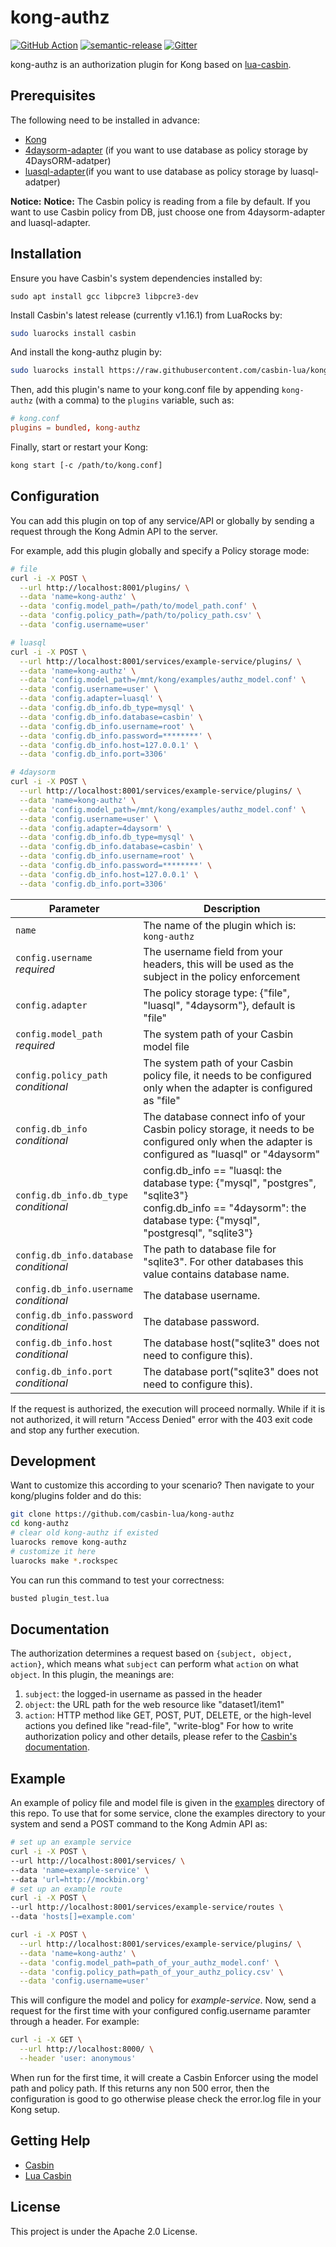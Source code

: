 # kong-authz

[![GitHub Action](https://github.com/casbin-lua/kong-authz/workflows/test/badge.svg?branch=master)](https://github.com/casbin-lua/kong-authz/actions)
[![semantic-release](https://img.shields.io/badge/%20%20%F0%9F%93%A6%F0%9F%9A%80-semantic--release-e10079.svg)](https://github.com/semantic-release/semantic-release)
[![Gitter](https://badges.gitter.im/Join%20Chat.svg)](https://gitter.im/casbin/lobby)

kong-authz is an authorization plugin for Kong based on [lua-casbin](https://github.com/casbin/lua-casbin/).

## Prerequisites

The following need to be installed in advance:

- [Kong](https://konghq.com/)
- [4daysorm-adapter](https://github.com/casbin-lua/4daysorm-adapter) (if you want to use database as policy storage by 4DaysORM-adatper)
- [luasql-adapter](https://github.com/casbin-lua/luasql-adapter)(if you want to use database as policy storage by luasql-adatper)

**Notice:** **Notice:** The Casbin policy is reading from a file by default. If you want to use Casbin policy from DB, just choose one from 4daysorm-adapter and luasql-adapter.

## Installation

Ensure you have Casbin's system dependencies installed by:

```
sudo apt install gcc libpcre3 libpcre3-dev
```

Install Casbin's latest release (currently v1.16.1) from LuaRocks by:

```bash
sudo luarocks install casbin
```

And install the kong-authz plugin by:

```bash
sudo luarocks install https://raw.githubusercontent.com/casbin-lua/kong-authz/master/kong-authz-0.0.1-1.rockspec
```

Then, add this plugin's name to your kong.conf file by appending `kong-authz` (with a comma) to the `plugins` variable, such as:

```conf
# kong.conf
plugins = bundled, kong-authz
```

Finally, start or restart your Kong:

```bash
kong start [-c /path/to/kong.conf]
```

## Configuration

You can add this plugin on top of any service/API or globally by sending a request through the Kong Admin API to the server. 

For example, add this plugin globally and specify a Policy storage mode:

```bash
# file
curl -i -X POST \
  --url http://localhost:8001/plugins/ \
  --data 'name=kong-authz' \
  --data 'config.model_path=/path/to/model_path.conf' \
  --data 'config.policy_path=/path/to/policy_path.csv' \
  --data 'config.username=user'
```

```bash
# luasql
curl -i -X POST \
  --url http://localhost:8001/services/example-service/plugins/ \
  --data 'name=kong-authz' \
  --data 'config.model_path=/mnt/kong/examples/authz_model.conf' \
  --data 'config.username=user' \
  --data 'config.adapter=luasql' \
  --data 'config.db_info.db_type=mysql' \
  --data 'config.db_info.database=casbin' \
  --data 'config.db_info.username=root' \
  --data 'config.db_info.password=********' \
  --data 'config.db_info.host=127.0.0.1' \
  --data 'config.db_info.port=3306'
```

```bash
# 4daysorm
curl -i -X POST \
  --url http://localhost:8001/services/example-service/plugins/ \
  --data 'name=kong-authz' \
  --data 'config.model_path=/mnt/kong/examples/authz_model.conf' \
  --data 'config.username=user' \
  --data 'config.adapter=4daysorm' \
  --data 'config.db_info.db_type=mysql' \
  --data 'config.db_info.database=casbin' \
  --data 'config.db_info.username=root' \
  --data 'config.db_info.password=********' \
  --data 'config.db_info.host=127.0.0.1' \
  --data 'config.db_info.port=3306'
```

<table><thead>
<tr>
<th>Parameter</th>
<th>Description</th>
</tr>
</thead><tbody>
<tr>
<td><code>name</code></td>
<td>The name of the plugin which is: <code>kong-authz</code></td>
</tr>
<tr>
<td><code>config.username</code><br><em>required</em></td>
<td>The username field from your headers, this will be used as the subject in the policy enforcement</td>
</tr>
<tr>
<td><code>config.adapter</code></td>
<td>The policy storage type: {"file", "luasql", "4daysorm"}, default is "file"</td>
</tr>
<tr>
<td><code>config.model_path</code><br><em>required</em></td>
<td>The system path of your Casbin model file</td>
</tr>
<tr>
<td><code>config.policy_path</code><br><em>conditional</em></td>
<td>The system path of your Casbin policy file, it needs to be configured only when the adapter is configured as "file"</td>
</tr>
<tr>
<td><code>config.db_info</code><br><em>conditional</em></td>
<td>The database connect info of your Casbin policy storage, it needs to be configured only when the adapter is configured as "luasql" or "4daysorm"
</td>
</tr>
<tr>
<td><code>config.db_info.db_type</code><br><em>conditional</em></td>
<td>config.db_info == "luasql: the database type: {"mysql", "postgres", "sqlite3"}<br />
    config.db_info == "4daysorm": the database type: {"mysql", "postgresql", "sqlite3"}
</td>
</tr>
<tr>
<td><code>config.db_info.database</code><br><em>conditional</em></td>
<td>The path to database file for "sqlite3". For other databases this value contains database name.
</td>
</tr>
<tr>
<td><code>config.db_info.username</code><br><em>conditional</em></td>
<td>The database username.
</td>
</tr>
<tr>
<td><code>config.db_info.password</code><br><em>conditional</em></td>
<td>The database password.
</td>
</tr>
<tr>
<td><code>config.db_info.host</code><br><em>conditional</em></td>
<td>The database host("sqlite3" does not need to configure this).
</td>
</tr>
<tr>
<td><code>config.db_info.port</code><br><em>conditional</em></td>
<td>The database port("sqlite3" does not need to configure this).
</td>
</tr>
</tbody></table>


If the request is authorized, the execution will proceed normally. While if it is not authorized, it will return "Access Denied" error with the 403 exit code and stop any further execution.

## Development

Want to customize this according to your scenario? Then navigate to your kong/plugins folder and do this:

```bash
git clone https://github.com/casbin-lua/kong-authz
cd kong-authz
# clear old kong-authz if existed
luarocks remove kong-authz
# customize it here
luarocks make *.rockspec
```

You can run this command to test your correctness:
```bash
busted plugin_test.lua
```

## Documentation

The authorization determines a request based on `{subject, object, action}`, which means what `subject` can perform what `action` on what `object`. In this plugin, the meanings are:

1. `subject`: the logged-in username as passed in the header
2. `object`: the URL path for the web resource like "dataset1/item1"
3. `action`: HTTP method like GET, POST, PUT, DELETE, or the high-level actions you defined like "read-file", "write-blog"
   For how to write authorization policy and other details, please refer to the [Casbin's documentation](https://casbin.org/).

## Example

An example of policy file and model file is given in the [examples](https://github.com/casbin-lua/kong-authz/tree/master/examples) directory of this repo. To use that for some service, clone the examples directory to your system and send a POST command to the Kong Admin API as:

```bash
# set up an example service
curl -i -X POST \
--url http://localhost:8001/services/ \
--data 'name=example-service' \
--data 'url=http://mockbin.org'
# set up an example route
curl -i -X POST \
--url http://localhost:8001/services/example-service/routes \
--data 'hosts[]=example.com'
```

```bash
curl -i -X POST \
  --url http://localhost:8001/services/example-service/plugins/ \
  --data 'name=kong-authz' \
  --data 'config.model_path=path_of_your_authz_model.conf' \
  --data 'config.policy_path=path_of_your_authz_policy.csv' \
  --data 'config.username=user'
```

This will configure the model and policy for *example-service*. Now, send a request for the first time with your configured config.username paramter through a header. For example:

```bash
curl -i -X GET \
  --url http://localhost:8000/ \
  --header 'user: anonymous' 
```

When run for the first time, it will create a Casbin Enforcer using the model path and policy path. If this returns any non 500 error, then the configuration is good to go otherwise please check the error.log file in your Kong setup.

## Getting Help

- [Casbin](https://casbin.org/)
- [Lua Casbin](https://github.com/casbin/lua-casbin/)

## License

This project is under the Apache 2.0 License.